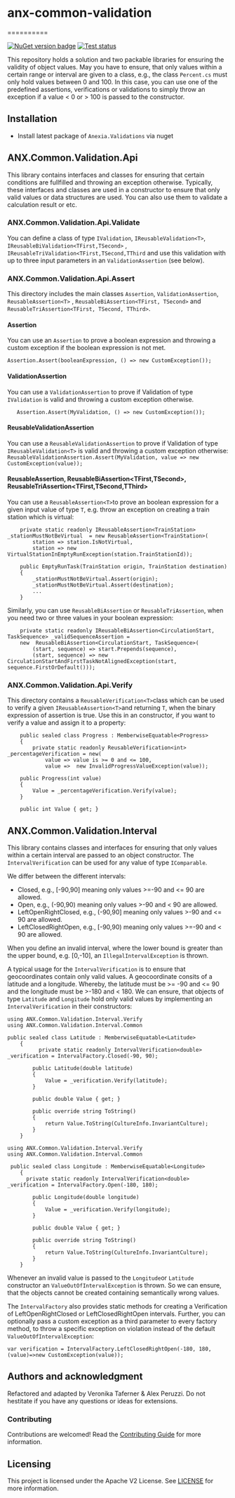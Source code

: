 # anx-common-validation
==========

[![](https://img.shields.io/nuget/v/Anexia.Validations "NuGet version badge")](https://www.nuget.org/packages/Anexia.Validations)
[![](https://github.com/anexia/dotnetcore-validations/actions/workflows/test.yml/badge.svg?branch=main "Test status")](https://github.com/anexia/dotnetcore-validations/actions/workflows/test.yml)

This repository holds a solution and two packable libraries for ensuring the validity of object values. May you have to
ensure, that only values within a certain range or interval are given to a class, e.g., the class `Percent.cs` must only
hold values between 0 and 100. In this case, you can use one of the predefined assertions, verifications or validations
to simply throw an exception if a value < 0 or > 100 is passed to the constructor.

## Installation

- Install latest package of `Anexia.Validations` via nuget

## ANX.Common.Validation.Api

This library contains interfaces and classes for ensuring that certain conditions are fullfilled and throwing an
exception otherwise. Typically, these interfaces and classes are used in a constructor to ensure that only valid values
or data structures are used. You can also use them to validate a calculation result or etc.

### ANX.Common.Validation.Api.Validate

You can define a class of type `IValidation`, `IReusableValidation<T>`, `IReusableBiValidation<TFirst,TSecond>`
, `IReusableTriValidation<TFirst,TSecond,TThird` and use this validation with up to three input parameters in
an `ValidationAssertion` (see below).

### ANX.Common.Validation.Api.Assert

This directory includes the main classes `Assertion`, `ValidationAssertion`, `ReusableAssertion<T>`
, `ReusableBiAssertion<TFirst, TSecond>` and `ReusableTriAssertion<TFirst, TSecond, TThird>`.

#### Assertion

You can use an `Assertion` to prove a boolean expression and throwing a custom exception if the boolean expression is
not met.
```
Assertion.Assert(booleanExpression, () => new CustomException());
```

#### ValidationAssertion

You can use a `ValidationAssertion` to prove if Validation of type `IValidation` is valid and throwing a custom
exception otherwise.

 ``` 
    Assertion.Assert(MyValidation, () => new CustomException());
``` 

#### ReusableValidationAssertion<T>

You can use a `ReusableValidationAssertion` to prove if Validation of type `IReusableValidation<T>` is valid and
throwing a custom exception
otherwise: `ReusableValidationAssertion.Assert(MyValidation, value => new CustomException(value));`

#### ReusableAssertion<T>, ReusableBiAssertion<TFirst,TSecond>, ReusableTriAssertion<TFirst,TSecond,TThird>

You can use a `ReusableAssertion<T>`to prove an boolean expression for a given input value of type `T`, e.g. throw an
exception on creating a train station which is virtual:

``` 
    private static readonly IReusableAssertion<TrainStation> _stationMustNotBeVirtual  = new ReusableAssertion<TrainStation>(
        station => station.IsNotVirtual,
        station => new VirtualStationInEmptyRunException(station.TrainStationId));

    public EmptyRunTask(TrainStation origin, TrainStation destination)
    {
        _stationMustNotBeVirtual.Assert(origin);
        _stationMustNotBeVirtual.Assert(destination);
        ...
    }
```

Similarly, you can use `ReusableBiAssertion` or `ReusableTriAssertion`, when you need two or three values in your
boolean expression:

```
    private static readonly IReusableBiAssertion<CirculationStart, TaskSequence> _validSequenceAssertion = 
    new  ReusableBiAssertion<CirculationStart, TaskSequence>(
        (start, sequence) => start.Prepends(sequence),
        (start, sequence) => new CirculationStartAndFirstTaskNotAlignedException(start, sequence.FirstOrDefault()));
```

### ANX.Common.Validation.Api.Verify

This directory contains a `ReusableVerification<T>`class which can be used to verify a given `IReusableAssertion<T>`and
returning `T`, when the binary expression of assertion is true. Use this in an constructor, if you want to verify a
value and assign it to a property:

```
    public sealed class Progress : MemberwiseEquatable<Progress>
    {
        private static readonly ReusableVerification<int> _percentageVerification = new(
            value => value is >= 0 and <= 100,
            value =>  new InvalidProgressValueException(value));

    public Progress(int value)
    {
        Value = _percentageVerification.Verify(value);
    }

    public int Value { get; }
```

## ANX.Common.Validation.Interval

This library contains classes and interfaces for ensuring that only values within a certain interval are passed to an
object constructor. The `IntervalVerification` can be used for any value of type `IComparable`.

We differ between the different intervals:

- Closed, e.g., [-90,90] meaning only values >=-90 and <= 90 are allowed.
- Open, e.g., (-90,90) meaning only values >-90 and < 90 are allowed.
- LeftOpenRightClosed, e.g., (-90,90] meaning only values >-90 and <= 90 are allowed.
- LeftClosedRightOpen, e.g., [-90,90) meaning only values >=-90 and < 90 are allowed.

When you define an invalid interval, where the lower bound is greater than the upper bound, e.g. [0,-10],
an `IllegalIntervalException` is thrown.

A typical usage for the `IntervalVerification` is to ensure that geocoordinates contain only valid values. A
geocoordinate consits of a latitude and a longitude. Whereby, the latitude must be >= -90 and <= 90 and the longitude
must be >-180 and < 180. We can ensure, that objects of type `Latitude` and `Longitude` hold only valid values by
implementing an `IntervalVerification` in their constructors:

```
using ANX.Common.Validation.Interval.Verify
using ANX.Common.Validation.Interval.Common

public sealed class Latitude : MemberwiseEquatable<Latitude>
    {
          private static readonly IntervalVerification<double> _verification = IntervalFactory.Closed(-90, 90);

        public Latitude(double latitude)
        {
            Value = _verification.Verify(latitude);
        }

        public double Value { get; }

        public override string ToString()
        {
            return Value.ToString(CultureInfo.InvariantCulture);
        }
    }
```

```
using ANX.Common.Validation.Interval.Verify
using ANX.Common.Validation.Interval.Common

 public sealed class Longitude : MemberwiseEquatable<Longitude>
    {
      private static readonly IntervalVerification<double> _verification = IntervalFactory.Open(-180, 180);

        public Longitude(double longitude)
        {
            Value = _verification.Verify(longitude);
        }

        public double Value { get; }

        public override string ToString()
        {
            return Value.ToString(CultureInfo.InvariantCulture);
        }
    }
```

Whenever an invalid value is passed to the `Longitude`or `Latitude` constructor an `ValueOutOfIntervalException` is
thrown. So we can ensure, that the objects cannot be created containing semantically wrong values.

The `IntervalFactory` also provides static methods for creating a Verification of LeftOpenRightClosed or
LeftClosedRightOpen intervals. Further, you can optionally pass a custom exception as a third parameter to every factory
method, to throw a specific exception on violation instead of the default `ValueOutOfIntervalException`:

```
var verification = IntervalFactory.LeftClosedRightOpen(-180, 180,(value)=>new CustomException(value));
```

## Authors and acknowledgment

Refactored and adapted by Veronika Taferner & Alex Peruzzi. Do not hestitate if you have any
questions or ideas for extensions.

### Contributing

Contributions are welcomed! Read the [Contributing Guide](CONTRIBUTING.md) for more information.

## Licensing

This project is licensed under the Apache V2 License. See [LICENSE](LICENSE) for more information.
